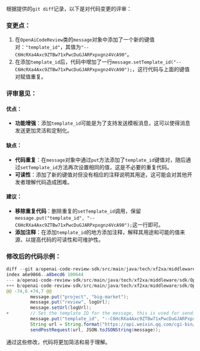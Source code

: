 根据提供的`git diff`记录，以下是对代码变更的评审：

### 变更点：
1. 在`OpenAiCodeReview`类的`message`对象中添加了一个新的键值对：`"template_id"`，其值为`"--C6HcRXa4Axc9ZTBw71xPwcDuGJARPxpxgnz4VcA90"`。
2. 在添加`template_id`后，代码中增加了一行`message.setTemplate_id("--C6HcRXa4Axc9ZTBw71xPwcDuGJARPxpxgnz4VcA90");`，这行代码与上面的键值对赋值重复。

### 评审意见：

#### 优点：
- **功能增强**：添加`template_id`可能是为了支持发送模板消息，这可以使得消息发送更加灵活和定制化。

#### 缺点：
- **代码重复**：在`message`对象中通过`put`方法添加了`template_id`键值对，随后通过`setTemplate_id`方法再次设置相同的值，这是不必要的重复代码。
- **可读性**：添加了新的键值对但没有相应的注释说明其用途，这可能会对其他开发者理解代码造成困难。

#### 建议：
- **移除重复代码**：删除重复的`setTemplate_id`调用，保留`message.put("template_id", "--C6HcRXa4Axc9ZTBw71xPwcDuGJARPxpxgnz4VcA90");`这一行即可。
- **添加注释**：在添加`template_id`的地方添加注释，解释其用途和可能的值来源，以提高代码的可读性和可维护性。

### 修改后的代码示例：
```java
diff --git a/openai-code-review-sdk/src/main/java/tech/xf2xa/middleware/sdk/OpenAiCodeReview.java b/openai-code-review-sdk/src/main/java/tech/xf2xa/middleware/sdk/OpenAiCodeReview.java
index a6e9866..a8becd6 100644
--- a/openai-code-review-sdk/src/main/java/tech/xf2xa/middleware/sdk/OpenAiCodeReview.java
+++ b/openai-code-review-sdk/src/main/java/tech/xf2xa/middleware/sdk/OpenAiCodeReview.java
@@ -74,6 +74,7 @@
         message.put("project", "big-market");
         message.put("review", logUrl);
         message.setUrl(logUrl);
+        // Set the template ID for the message, this is used for sending template messages
         message.put("template_id", "--C6HcRXa4Axc9ZTBw71xPwcDuGJARPxpxgnz4VcA90");
         String url = String.format("https://api.weixin.qq.com/cgi-bin/message/template/send?access_token=%s", accessToken);
         sendPostRequest(url, JSON.toJSONString(message));
```

通过这些修改，代码将更加简洁和易于理解。
